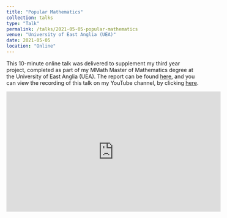 ```yaml
---
title: "Popular Mathematics"
collection: talks
type: "Talk"
permalink: /talks/2021-05-05-popular-mathematics
venue: "University of East Anglia (UEA)"
date: 2021-05-05
location: "Online"
---
```


This 10-minute online talk was delivered to supplement my third year project, completed as part of my MMath Master of Mathematics degree at the University of East Anglia (UEA). The report can be found [here](https://shayjordan.co.uk/files/Popular_Mathematics.pdf), and you can view the recording of this talk on my YouTube channel, by clicking [here](https://www.youtube.com/watch?v=2bTS4xRsxnU).

<iframe width="560" height="315" src="https://www.youtube.com/embed/2bTS4xRsxnU" title="YouTube video player" frameborder="0" allow="accelerometer; autoplay; clipboard-write; encrypted-media; gyroscope; picture-in-picture; web-share" allowfullscreen></iframe>
